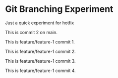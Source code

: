 # Git Branching Experiment
Just a quick experiment for hotfix

This is commit 2 on main.

This is feature/feature-1 commit 1.

This is feature/feature-1 commit 2.

This is feature/feature-1 commit 3.

This is feature/feature-1 commit 4.